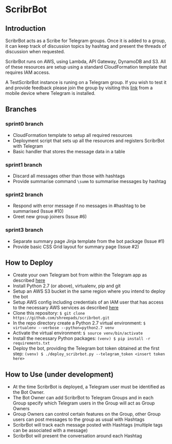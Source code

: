# ScribrBot

## Introduction

ScribrBot acts as a Scribe for Telegram groups. Once it is added to a 
group, it can keep track of discussion topics by hashtag and present the
threads of discussion when requested.

ScribrBot runs on AWS, using Lambda, API Gateway, DynamoDB and S3. All of
these resources are setup using a standard CloudFormation template that
requires IAM access.

A TestScribrBot instance is runing on a Telegram group. If you wish to test it
and provide feedback please join the group by visiting this 
[link](https://t.me/joinchat/AzvE-kSJWSeP5YAUJNQ0tA) from a mobile device where
Telegram is installed.


## Branches

### sprint0 branch
* CloudFormation template to setup all required resources
* Deployment script that sets up all the resources and registers ScribrBot
with Telegram
* Basic handler that stores the message data in a table

### sprint1 branch
* Discard all messages other than those with hashtags
* Provide summarise command `\summ` to summarise messages by hashtag

### sprint2 branch
* Respond with error message if no messages in #hashtag to be summarised (Issue #10)
* Greet new group joiners (Issue #6)

### sprint3 branch
* Separate summary page Jinja template from the bot package (Issue #1)
* Provide basic CSS Grid layout for summary page (Issue #2)

## How to Deploy

* Create your own Telegram bot from within the Telegram app as described
[here](https://core.telegram.org/bots#6-botfather)
* Install Python 2.7 (or above), virtualenv, pip and git
* Setup an AWS S3 bucket in the same region where you intend to deploy the bot
* Setup AWS config including credentials of an IAM user that has access to the
necessary AWS services as described 
[here](http://boto3.readthedocs.io/en/latest/guide/configuration.html#aws-config-file)
* Clone this repository: 
`$ git clone https://github.com/shreepads/scribrbot.git`
* In the repo directory create a Python 2.7 virtual environment:
`$ virtualenv --verbose --python=python2.7 venv`
* Activate the virtual environment:
`$ source venv/bin/activate`
* Install the necessary Python packages:
`(venv) $ pip install -r requirements.txt`
* Deploy the bot, providing the Telegram bot token obtained at the first step:
`(venv) $ ./deploy_scribrbot.py --telegram_token <insert token here>`


## How to Use (under development)

* At the time ScribrBot is deployed, a Telegram user must be identified as the
 Bot Owner.
* The Bot Owner can add ScribrBot to Telegram Groups and in each Group specify
which Telegram users in the Group will act as Group Owners
* Group Owners can control certain features on the Group, other Group users
can post messages to the group as usual with Hashtags
* ScribrBot will track each message posted with Hashtags (multiple tags can be
associated with a message)
* ScribrBot will present the conversation around each Hashtag

